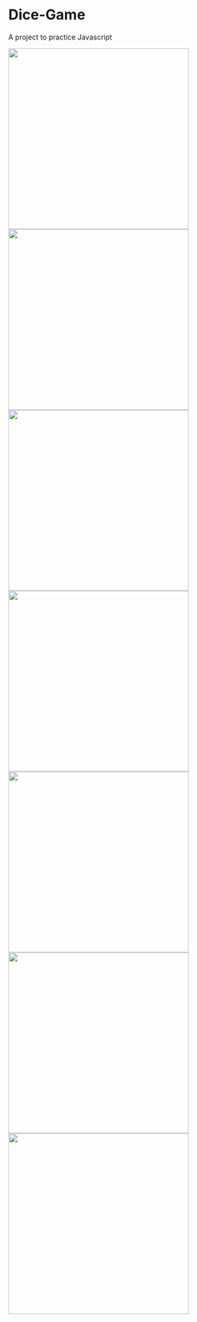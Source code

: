 # Dice-Game
A project to practice Javascript

<img height="360em" src="https://github.com/GiovaniDamian/Dice-Game/assets/60575219/a1e25792-c12e-421f-a3e2-d242c1fa036d"/></br>
<img height="360em" src="https://github.com/GiovaniDamian/Dice-Game/assets/60575219/9d60d19c-24bc-441c-bccf-19d53a5aae44"/></br>
<img height="360em" src="https://github.com/GiovaniDamian/Dice-Game/assets/60575219/8e47c765-d738-4a55-9ee6-c1c97c8b7307"/></br>
<img height="360em" src="https://github.com/GiovaniDamian/Dice-Game/assets/60575219/89dc7afb-82d0-42ae-b5b9-fda07896bcad6f-9a47-e120d646578d"/></br>
<img height="360" src="https://github.com/GiovaniDamian/Dice-Game/assets/60575219/a721ca1f-85ea-4b54-9ab0-a495da48ac70"/></br>
<img height="360" src="https://github.com/GiovaniDamian/Dice-Game/assets/60575219/fb8a61dc-c6ff-4c0d-abea-c51222be5c6b"/></br>
<img height="360" src="https://github.com/GiovaniDamian/Dice-Game/assets/60575219/8a8ce37c-4cda-48f8-bf2a-d4fdc6d170f2"/>
